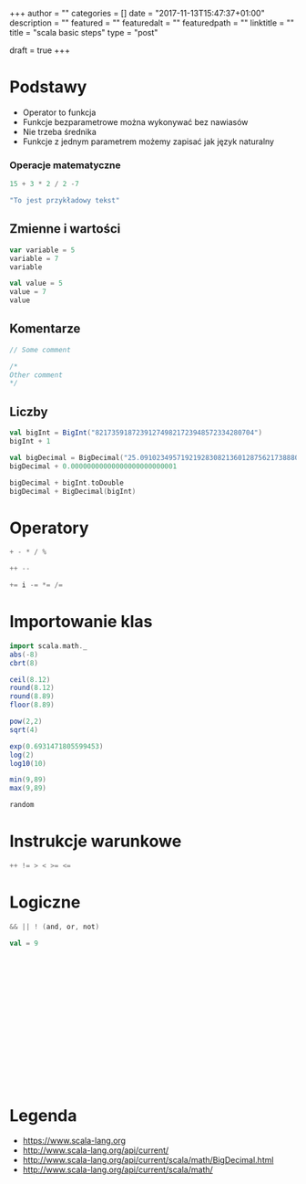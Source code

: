 +++
author = ""
categories = []
date = "2017-11-13T15:47:37+01:00"
description = ""
featured = ""
featuredalt = ""
featuredpath = ""
linktitle = ""
title = "scala basic steps"
type = "post"

draft = true
+++

# Podstawy

* Operator to funkcja
* Funkcje bezparametrowe można wykonywać bez nawiasów
* Nie trzeba średnika
* Funkcje z jednym parametrem możemy zapisać jak język naturalny

### Operacje matematyczne

~~~Scala
15 + 3 * 2 / 2 -7

"To jest przykładowy tekst"
~~~

## Zmienne i wartości

~~~Scala
var variable = 5
variable = 7
variable
~~~

~~~Scala
val value = 5
value = 7
value
~~~

## Komentarze

~~~Scala
// Some comment

/*
Other comment
*/
~~~

## Liczby
~~~Scala
val bigInt = BigInt("821735918723912749821723948572334280704")
bigInt + 1

val bigDecimal = BigDecimal("25.09102349571921928308213601287562173888012")
bigDecimal + 0.00000000000000000000000001

bigDecimal + bigInt.toDouble
bigDecimal + BigDecimal(bigInt)
~~~

# Operatory
~~~Scala
+ - * / %
~~~

~~~Scala
++ --
~~~

~~~Scala
+= i -= *= /=
~~~

# Importowanie klas
~~~Scala
import scala.math._
abs(-8)
cbrt(8)

ceil(8.12)
round(8.12)
round(8.89)
floor(8.89)

pow(2,2)
sqrt(4)

exp(0.6931471805599453)
log(2)
log10(10)

min(9,89)
max(9,89)
~~~

~~~Scala
random
~~~

# Instrukcje warunkowe
~~~Scala
++ != > < >= <=
~~~

# Logiczne
~~~Scala
&& || ! (and, or, not)
~~~

~~~Scala
val = 9

~~~

~~~Scala
~~~

~~~Scala
~~~

~~~Scala
~~~

~~~Scala
~~~

~~~Scala
~~~

~~~Scala
~~~

~~~Scala
~~~

~~~Scala
~~~

~~~Scala
~~~

~~~Scala
~~~

~~~Scala
~~~

~~~Scala
~~~

~~~Scala
~~~

~~~Scala
~~~

~~~Scala
~~~

~~~Scala
~~~

~~~Scala
~~~






# Legenda
* https://www.scala-lang.org
* http://www.scala-lang.org/api/current/
* http://www.scala-lang.org/api/current/scala/math/BigDecimal.html
* http://www.scala-lang.org/api/current/scala/math/